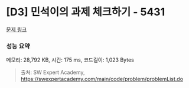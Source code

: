 # [D3] 민석이의 과제 체크하기 - 5431 

[문제 링크](https://swexpertacademy.com/main/code/problem/problemDetail.do?contestProbId=AWVl3rWKDBYDFAXm) 

### 성능 요약

메모리: 28,792 KB, 시간: 175 ms, 코드길이: 1,023 Bytes



> 출처: SW Expert Academy, https://swexpertacademy.com/main/code/problem/problemList.do